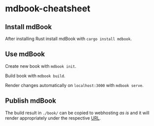 # mdbook-cheatsheet

## Install mdBook

After installing Rust install mdBook with `cargo install mdbook`.

## Use mdBook

Create new book with `mdbook init`.

Build book with `mdbook build`.

Render changes automatically on `localhost:3000` with `mdbook serve`.

## Publish mdBook

The build result in `./book/` can be copied to webhosting _as is_ and it will render appropriately under the respective [URL](https://christianarndt.net/books/mdbook-cheatsheet).
